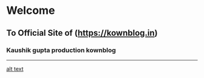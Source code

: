 # Welcome 
## To Official Site of (https://kownblog.in)
### Kaushik gupta production kownblog
---

[alt text](https://kownblog.github.io/images/r1.jpg "Logo Title Text 1")
